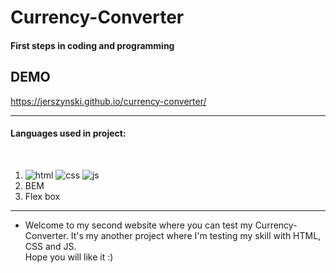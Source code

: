# Currency-Converter

#### First steps in coding and programming

## DEMO

https://jerszynski.github.io/currency-converter/

---

#### Languages used in project:

<br />

1. ![html](https://img.icons8.com/color/48/null/html-5--v1.png) ![css](https://img.icons8.com/color/48/null/css3.png) ![js](https://img.icons8.com/color/48/null/javascript--v1.png) <br>
2. BEM
3. Flex box

---

- Welcome to my second website where you can test my Currency-Converter. It's my another project where I'm testing my skill with HTML, CSS and JS. <br />
  Hope you will like it :)
  <br />
  <br />
